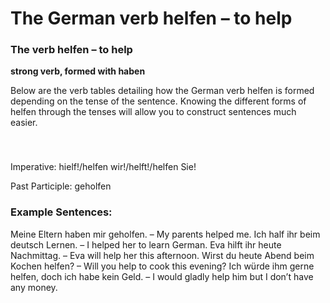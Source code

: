 # The German verb helfen – to help



### The verb helfen – to help

**strong verb, formed with haben**

Below are the verb tables detailing how the German verb helfen is formed depending on the tense of the sentence. Knowing the different forms of helfen through the tenses will allow you to construct sentences much easier.

### 


 

Imperative: hielf!/helfen wir!/helft!/helfen Sie!

Past Participle: geholfen

### Example Sentences:

Meine Eltern haben mir geholfen. – My parents helped me.
Ich half ihr beim deutsch Lernen. – I helped her to learn German.
Eva hilft ihr heute Nachmittag. – Eva will help her this afternoon.
Wirst du heute Abend beim Kochen helfen? – Will you help to cook this evening?
Ich würde ihm gerne helfen, doch ich habe kein Geld. – I would gladly help him but I don’t have any money.
